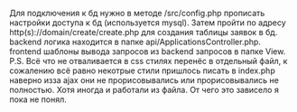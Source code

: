 Для подключения к бд нужно в методе /src/config.php прописать настройки доступа к бд (используется mysql).
Затем пройти по адресу http(s)://domain/create/create.php для создания таблицы заявок в бд.
backend логика находится в папке api/ApplicationsController.php.
frontend шаблоны вывода запросов из backend запросов в папке View.
P.S. Всё что не отваливается в css стилях перенёс в отдельный файл, к сожалению всё равно некотрые стили пришлось писать в index.php наверно изза ajax они не прорисовывались или прорисовывались не полностью.  Хотя иногда и работали из файла. От чего это зависело я пока не понял. 
